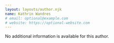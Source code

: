 ```yaml
---
layout: layouts/author.njk
name: Kathrin Wandres
# email: optional@example.com
# website: https://optional-website.com
---
```

No additional information is available for this author.
